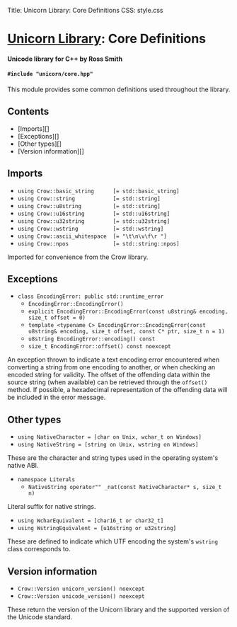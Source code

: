 Title: Unicorn Library: Core Definitions
CSS: style.css

# [Unicorn Library](index.html): Core Definitions #

#### Unicode library for C++ by Ross Smith ####

#### `#include "unicorn/core.hpp"` ####

This module provides some common definitions used throughout the library.

## Contents ##

* [Imports][]
* [Exceptions][]
* [Other types][]
* [Version information][]

## Imports ##

* `using Crow::basic_string      [= std::basic_string]`
* `using Crow::string            [= std::string]`
* `using Crow::u8string          [= std::string]`
* `using Crow::u16string         [= std::u16string]`
* `using Crow::u32string         [= std::u32string]`
* `using Crow::wstring           [= std::wstring]`
* `using Crow::ascii_whitespace  [= "\t\n\v\f\r "]`
* `using Crow::npos              [= std::string::npos]`

Imported for convenience from the Crow library.

## Exceptions ##

* `class EncodingError: public std::runtime_error`
    * `EncodingError::EncodingError()`
    * `explicit EncodingError::EncodingError(const u8string& encoding, size_t offset = 0)`
    * `template <typename C> EncodingError::EncodingError(const u8string& encoding, size_t offset, const C* ptr, size_t n = 1)`
    * `u8string EncodingError::encoding() const`
    * `size_t EncodingError::offset() const noexcept`

An exception thrown to indicate a text encoding error encountered when
converting a string from one encoding to another, or when checking an encoded
string for validity. The offset of the offending data within the source string
(when available) can be retrieved through the `offset()` method. If possible,
a hexadecimal representation of the offending data will be included in the
error message.

## Other types ##

* `using NativeCharacter = [char on Unix, wchar_t on Windows]`
* `using NativeString = [string on Unix, wstring on Windows]`

These are the character and string types used in the operating system's native
ABI.

* `namespace Literals`
    * `NativeString operator"" _nat(const NativeCharacter* s, size_t n)`

Literal suffix for native strings.

* `using WcharEquivalent = [char16_t or char32_t]`
* `using WstringEquivalent = [u16string or u32string]`

These are defined to indicate which UTF encoding the system's `wstring` class
corresponds to.

## Version information ##

* `Crow::Version unicorn_version() noexcept`
* `Crow::Version unicode_version() noexcept`

These return the version of the Unicorn library and the supported version of
the Unicode standard.
